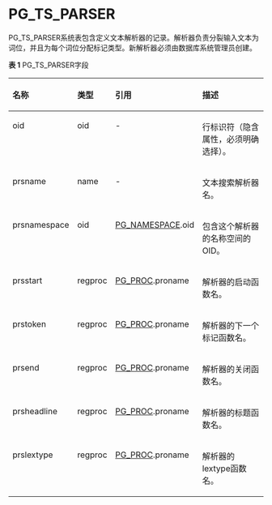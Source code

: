 # PG\_TS\_PARSER

PG\_TS\_PARSER系统表包含定义文本解析器的记录。解析器负责分裂输入文本为词位，并且为每个词位分配标记类型。新解析器必须由数据库系统管理员创建。

**表 1**  PG\_TS\_PARSER字段

<a name="zh-cn_topic_0283136741_zh-cn_topic_0237122325_zh-cn_topic_0059777552_tefbc8068fcca42b795bd5c3474aa5fe3"></a>
<table><thead align="left"><tr id="zh-cn_topic_0283136741_zh-cn_topic_0237122325_zh-cn_topic_0059777552_r89008f466fa44bfaa1a2967427c96a80"><th class="cellrowborder" valign="top" width="18.61%" id="mcps1.2.5.1.1"><p id="zh-cn_topic_0283136741_zh-cn_topic_0237122325_zh-cn_topic_0059777552_aaaaddbb5f85640abb2cf1b6c09766a50"><a name="zh-cn_topic_0283136741_zh-cn_topic_0237122325_zh-cn_topic_0059777552_aaaaddbb5f85640abb2cf1b6c09766a50"></a><a name="zh-cn_topic_0283136741_zh-cn_topic_0237122325_zh-cn_topic_0059777552_aaaaddbb5f85640abb2cf1b6c09766a50"></a>名称</p>
</th>
<th class="cellrowborder" valign="top" width="11.66%" id="mcps1.2.5.1.2"><p id="zh-cn_topic_0283136741_zh-cn_topic_0237122325_zh-cn_topic_0059777552_ac474f3c8c6a74f09af38e4be1f8de40a"><a name="zh-cn_topic_0283136741_zh-cn_topic_0237122325_zh-cn_topic_0059777552_ac474f3c8c6a74f09af38e4be1f8de40a"></a><a name="zh-cn_topic_0283136741_zh-cn_topic_0237122325_zh-cn_topic_0059777552_ac474f3c8c6a74f09af38e4be1f8de40a"></a>类型</p>
</th>
<th class="cellrowborder" valign="top" width="27.060000000000002%" id="mcps1.2.5.1.3"><p id="zh-cn_topic_0283136741_zh-cn_topic_0237122325_zh-cn_topic_0059777552_a8584588312344d94b6b62cf864dc29e3"><a name="zh-cn_topic_0283136741_zh-cn_topic_0237122325_zh-cn_topic_0059777552_a8584588312344d94b6b62cf864dc29e3"></a><a name="zh-cn_topic_0283136741_zh-cn_topic_0237122325_zh-cn_topic_0059777552_a8584588312344d94b6b62cf864dc29e3"></a>引用</p>
</th>
<th class="cellrowborder" valign="top" width="42.67%" id="mcps1.2.5.1.4"><p id="zh-cn_topic_0283136741_zh-cn_topic_0237122325_zh-cn_topic_0059777552_a78a754757f63487b9c89ce56d5626dd9"><a name="zh-cn_topic_0283136741_zh-cn_topic_0237122325_zh-cn_topic_0059777552_a78a754757f63487b9c89ce56d5626dd9"></a><a name="zh-cn_topic_0283136741_zh-cn_topic_0237122325_zh-cn_topic_0059777552_a78a754757f63487b9c89ce56d5626dd9"></a>描述</p>
</th>
</tr>
</thead>
<tbody><tr id="zh-cn_topic_0283136741_zh-cn_topic_0237122325_zh-cn_topic_0059777552_rcb852b9d650a42b19661324ae86b32f5"><td class="cellrowborder" valign="top" width="18.61%" headers="mcps1.2.5.1.1 "><p id="zh-cn_topic_0283136741_zh-cn_topic_0237122325_zh-cn_topic_0059777552_af7cb9ee950e94840a6475da9e006af19"><a name="zh-cn_topic_0283136741_zh-cn_topic_0237122325_zh-cn_topic_0059777552_af7cb9ee950e94840a6475da9e006af19"></a><a name="zh-cn_topic_0283136741_zh-cn_topic_0237122325_zh-cn_topic_0059777552_af7cb9ee950e94840a6475da9e006af19"></a>oid</p>
</td>
<td class="cellrowborder" valign="top" width="11.66%" headers="mcps1.2.5.1.2 "><p id="zh-cn_topic_0283136741_zh-cn_topic_0237122325_zh-cn_topic_0059777552_aaf89e427d22546cb9ae1031c690102ca"><a name="zh-cn_topic_0283136741_zh-cn_topic_0237122325_zh-cn_topic_0059777552_aaf89e427d22546cb9ae1031c690102ca"></a><a name="zh-cn_topic_0283136741_zh-cn_topic_0237122325_zh-cn_topic_0059777552_aaf89e427d22546cb9ae1031c690102ca"></a>oid</p>
</td>
<td class="cellrowborder" valign="top" width="27.060000000000002%" headers="mcps1.2.5.1.3 "><p id="zh-cn_topic_0283136741_zh-cn_topic_0237122325_zh-cn_topic_0059777552_aef0bda9b8b4d487f8aefaaa9cace03fa"><a name="zh-cn_topic_0283136741_zh-cn_topic_0237122325_zh-cn_topic_0059777552_aef0bda9b8b4d487f8aefaaa9cace03fa"></a><a name="zh-cn_topic_0283136741_zh-cn_topic_0237122325_zh-cn_topic_0059777552_aef0bda9b8b4d487f8aefaaa9cace03fa"></a>-</p>
</td>
<td class="cellrowborder" valign="top" width="42.67%" headers="mcps1.2.5.1.4 "><p id="zh-cn_topic_0283136741_zh-cn_topic_0237122325_zh-cn_topic_0059777552_ad7542f1bece74879aa52a77c70a75bce"><a name="zh-cn_topic_0283136741_zh-cn_topic_0237122325_zh-cn_topic_0059777552_ad7542f1bece74879aa52a77c70a75bce"></a><a name="zh-cn_topic_0283136741_zh-cn_topic_0237122325_zh-cn_topic_0059777552_ad7542f1bece74879aa52a77c70a75bce"></a>行标识符（隐含属性，必须明确选择）。</p>
</td>
</tr>
<tr id="zh-cn_topic_0283136741_zh-cn_topic_0237122325_zh-cn_topic_0059777552_r96e26ec6d8c84c9aba5f057b2b3f4368"><td class="cellrowborder" valign="top" width="18.61%" headers="mcps1.2.5.1.1 "><p id="zh-cn_topic_0283136741_zh-cn_topic_0237122325_zh-cn_topic_0059777552_af75a3a0291ef41debe077bfa05f3dd22"><a name="zh-cn_topic_0283136741_zh-cn_topic_0237122325_zh-cn_topic_0059777552_af75a3a0291ef41debe077bfa05f3dd22"></a><a name="zh-cn_topic_0283136741_zh-cn_topic_0237122325_zh-cn_topic_0059777552_af75a3a0291ef41debe077bfa05f3dd22"></a>prsname</p>
</td>
<td class="cellrowborder" valign="top" width="11.66%" headers="mcps1.2.5.1.2 "><p id="zh-cn_topic_0283136741_zh-cn_topic_0237122325_zh-cn_topic_0059777552_a65872bab4637420c854f689fda16a2c8"><a name="zh-cn_topic_0283136741_zh-cn_topic_0237122325_zh-cn_topic_0059777552_a65872bab4637420c854f689fda16a2c8"></a><a name="zh-cn_topic_0283136741_zh-cn_topic_0237122325_zh-cn_topic_0059777552_a65872bab4637420c854f689fda16a2c8"></a>name</p>
</td>
<td class="cellrowborder" valign="top" width="27.060000000000002%" headers="mcps1.2.5.1.3 "><p id="zh-cn_topic_0283136741_zh-cn_topic_0237122325_zh-cn_topic_0059777552_a8d24a0fa9e71441a98d36e52aab4862b"><a name="zh-cn_topic_0283136741_zh-cn_topic_0237122325_zh-cn_topic_0059777552_a8d24a0fa9e71441a98d36e52aab4862b"></a><a name="zh-cn_topic_0283136741_zh-cn_topic_0237122325_zh-cn_topic_0059777552_a8d24a0fa9e71441a98d36e52aab4862b"></a>-</p>
</td>
<td class="cellrowborder" valign="top" width="42.67%" headers="mcps1.2.5.1.4 "><p id="zh-cn_topic_0283136741_zh-cn_topic_0237122325_zh-cn_topic_0059777552_a12742e99d4fc42e0941c857094fe30b9"><a name="zh-cn_topic_0283136741_zh-cn_topic_0237122325_zh-cn_topic_0059777552_a12742e99d4fc42e0941c857094fe30b9"></a><a name="zh-cn_topic_0283136741_zh-cn_topic_0237122325_zh-cn_topic_0059777552_a12742e99d4fc42e0941c857094fe30b9"></a>文本搜索解析器名。</p>
</td>
</tr>
<tr id="zh-cn_topic_0283136741_zh-cn_topic_0237122325_zh-cn_topic_0059777552_r6fe302a29c964b78a637677b41ba47aa"><td class="cellrowborder" valign="top" width="18.61%" headers="mcps1.2.5.1.1 "><p id="zh-cn_topic_0283136741_zh-cn_topic_0237122325_zh-cn_topic_0059777552_a19a5f9add71b4536bcf8e17086f6e25c"><a name="zh-cn_topic_0283136741_zh-cn_topic_0237122325_zh-cn_topic_0059777552_a19a5f9add71b4536bcf8e17086f6e25c"></a><a name="zh-cn_topic_0283136741_zh-cn_topic_0237122325_zh-cn_topic_0059777552_a19a5f9add71b4536bcf8e17086f6e25c"></a>prsnamespace</p>
</td>
<td class="cellrowborder" valign="top" width="11.66%" headers="mcps1.2.5.1.2 "><p id="zh-cn_topic_0283136741_zh-cn_topic_0237122325_zh-cn_topic_0059777552_adf043fd702ae433f8fa6244daac831ca"><a name="zh-cn_topic_0283136741_zh-cn_topic_0237122325_zh-cn_topic_0059777552_adf043fd702ae433f8fa6244daac831ca"></a><a name="zh-cn_topic_0283136741_zh-cn_topic_0237122325_zh-cn_topic_0059777552_adf043fd702ae433f8fa6244daac831ca"></a>oid</p>
</td>
<td class="cellrowborder" valign="top" width="27.060000000000002%" headers="mcps1.2.5.1.3 "><p id="zh-cn_topic_0283136741_zh-cn_topic_0237122325_zh-cn_topic_0059777552_aeaa0f43e54e34025ae305550d8bf3742"><a name="zh-cn_topic_0283136741_zh-cn_topic_0237122325_zh-cn_topic_0059777552_aeaa0f43e54e34025ae305550d8bf3742"></a><a name="zh-cn_topic_0283136741_zh-cn_topic_0237122325_zh-cn_topic_0059777552_aeaa0f43e54e34025ae305550d8bf3742"></a><a href="PG_NAMESPACE.md">PG_NAMESPACE</a>.oid</p>
</td>
<td class="cellrowborder" valign="top" width="42.67%" headers="mcps1.2.5.1.4 "><p id="zh-cn_topic_0283136741_zh-cn_topic_0237122325_zh-cn_topic_0059777552_ac912bba8e8754821a4c49d69fb6774f2"><a name="zh-cn_topic_0283136741_zh-cn_topic_0237122325_zh-cn_topic_0059777552_ac912bba8e8754821a4c49d69fb6774f2"></a><a name="zh-cn_topic_0283136741_zh-cn_topic_0237122325_zh-cn_topic_0059777552_ac912bba8e8754821a4c49d69fb6774f2"></a>包含这个解析器的名称空间的OID。</p>
</td>
</tr>
<tr id="zh-cn_topic_0283136741_zh-cn_topic_0237122325_zh-cn_topic_0059777552_rcb9b21f9f74946c3baa7df33c8f47f81"><td class="cellrowborder" valign="top" width="18.61%" headers="mcps1.2.5.1.1 "><p id="zh-cn_topic_0283136741_zh-cn_topic_0237122325_zh-cn_topic_0059777552_a285a31fce46c440ea9517b455970b0f5"><a name="zh-cn_topic_0283136741_zh-cn_topic_0237122325_zh-cn_topic_0059777552_a285a31fce46c440ea9517b455970b0f5"></a><a name="zh-cn_topic_0283136741_zh-cn_topic_0237122325_zh-cn_topic_0059777552_a285a31fce46c440ea9517b455970b0f5"></a>prsstart</p>
</td>
<td class="cellrowborder" valign="top" width="11.66%" headers="mcps1.2.5.1.2 "><p id="zh-cn_topic_0283136741_zh-cn_topic_0237122325_zh-cn_topic_0059777552_aea5bc5e3f5264c5fa41a0891c6f872b8"><a name="zh-cn_topic_0283136741_zh-cn_topic_0237122325_zh-cn_topic_0059777552_aea5bc5e3f5264c5fa41a0891c6f872b8"></a><a name="zh-cn_topic_0283136741_zh-cn_topic_0237122325_zh-cn_topic_0059777552_aea5bc5e3f5264c5fa41a0891c6f872b8"></a>regproc</p>
</td>
<td class="cellrowborder" valign="top" width="27.060000000000002%" headers="mcps1.2.5.1.3 "><p id="zh-cn_topic_0283136741_zh-cn_topic_0237122325_zh-cn_topic_0059777552_a504de4af70544856b37c55b66d658c95"><a name="zh-cn_topic_0283136741_zh-cn_topic_0237122325_zh-cn_topic_0059777552_a504de4af70544856b37c55b66d658c95"></a><a name="zh-cn_topic_0283136741_zh-cn_topic_0237122325_zh-cn_topic_0059777552_a504de4af70544856b37c55b66d658c95"></a><a href="PG_PROC.md">PG_PROC</a>.proname</p>
</td>
<td class="cellrowborder" valign="top" width="42.67%" headers="mcps1.2.5.1.4 "><p id="zh-cn_topic_0283136741_zh-cn_topic_0237122325_zh-cn_topic_0059777552_a2d7197168ace4061b04b4ed5f78d8abe"><a name="zh-cn_topic_0283136741_zh-cn_topic_0237122325_zh-cn_topic_0059777552_a2d7197168ace4061b04b4ed5f78d8abe"></a><a name="zh-cn_topic_0283136741_zh-cn_topic_0237122325_zh-cn_topic_0059777552_a2d7197168ace4061b04b4ed5f78d8abe"></a>解析器的启动函数名。</p>
</td>
</tr>
<tr id="zh-cn_topic_0283136741_zh-cn_topic_0237122325_zh-cn_topic_0059777552_rca6cff060cef439db6bc7c7542e77c57"><td class="cellrowborder" valign="top" width="18.61%" headers="mcps1.2.5.1.1 "><p id="zh-cn_topic_0283136741_zh-cn_topic_0237122325_zh-cn_topic_0059777552_ac344b7d06a954102a42a006ce914ad37"><a name="zh-cn_topic_0283136741_zh-cn_topic_0237122325_zh-cn_topic_0059777552_ac344b7d06a954102a42a006ce914ad37"></a><a name="zh-cn_topic_0283136741_zh-cn_topic_0237122325_zh-cn_topic_0059777552_ac344b7d06a954102a42a006ce914ad37"></a>prstoken</p>
</td>
<td class="cellrowborder" valign="top" width="11.66%" headers="mcps1.2.5.1.2 "><p id="zh-cn_topic_0283136741_zh-cn_topic_0237122325_zh-cn_topic_0059777552_a54aba979d8754e24b5fc0f1c724dad03"><a name="zh-cn_topic_0283136741_zh-cn_topic_0237122325_zh-cn_topic_0059777552_a54aba979d8754e24b5fc0f1c724dad03"></a><a name="zh-cn_topic_0283136741_zh-cn_topic_0237122325_zh-cn_topic_0059777552_a54aba979d8754e24b5fc0f1c724dad03"></a>regproc</p>
</td>
<td class="cellrowborder" valign="top" width="27.060000000000002%" headers="mcps1.2.5.1.3 "><p id="zh-cn_topic_0283136741_zh-cn_topic_0237122325_zh-cn_topic_0059777552_a7aa67e261f094752bc9566bf5f145c24"><a name="zh-cn_topic_0283136741_zh-cn_topic_0237122325_zh-cn_topic_0059777552_a7aa67e261f094752bc9566bf5f145c24"></a><a name="zh-cn_topic_0283136741_zh-cn_topic_0237122325_zh-cn_topic_0059777552_a7aa67e261f094752bc9566bf5f145c24"></a><a href="PG_PROC.md">PG_PROC</a>.proname</p>
</td>
<td class="cellrowborder" valign="top" width="42.67%" headers="mcps1.2.5.1.4 "><p id="zh-cn_topic_0283136741_zh-cn_topic_0237122325_zh-cn_topic_0059777552_aee6183f420b04e3598c7f88c5675df9f"><a name="zh-cn_topic_0283136741_zh-cn_topic_0237122325_zh-cn_topic_0059777552_aee6183f420b04e3598c7f88c5675df9f"></a><a name="zh-cn_topic_0283136741_zh-cn_topic_0237122325_zh-cn_topic_0059777552_aee6183f420b04e3598c7f88c5675df9f"></a>解析器的下一个标记函数名。</p>
</td>
</tr>
<tr id="zh-cn_topic_0283136741_zh-cn_topic_0237122325_zh-cn_topic_0059777552_r808d9bec5046451fb7b34f739960cb33"><td class="cellrowborder" valign="top" width="18.61%" headers="mcps1.2.5.1.1 "><p id="zh-cn_topic_0283136741_zh-cn_topic_0237122325_zh-cn_topic_0059777552_a6bf9479db89a4272a6ec81bc051fa1fa"><a name="zh-cn_topic_0283136741_zh-cn_topic_0237122325_zh-cn_topic_0059777552_a6bf9479db89a4272a6ec81bc051fa1fa"></a><a name="zh-cn_topic_0283136741_zh-cn_topic_0237122325_zh-cn_topic_0059777552_a6bf9479db89a4272a6ec81bc051fa1fa"></a>prsend</p>
</td>
<td class="cellrowborder" valign="top" width="11.66%" headers="mcps1.2.5.1.2 "><p id="zh-cn_topic_0283136741_zh-cn_topic_0237122325_zh-cn_topic_0059777552_a7deb6de623c5423f8c106f8dac21c6be"><a name="zh-cn_topic_0283136741_zh-cn_topic_0237122325_zh-cn_topic_0059777552_a7deb6de623c5423f8c106f8dac21c6be"></a><a name="zh-cn_topic_0283136741_zh-cn_topic_0237122325_zh-cn_topic_0059777552_a7deb6de623c5423f8c106f8dac21c6be"></a>regproc</p>
</td>
<td class="cellrowborder" valign="top" width="27.060000000000002%" headers="mcps1.2.5.1.3 "><p id="zh-cn_topic_0283136741_zh-cn_topic_0237122325_zh-cn_topic_0059777552_acb85426785734a91906eda20f56751c2"><a name="zh-cn_topic_0283136741_zh-cn_topic_0237122325_zh-cn_topic_0059777552_acb85426785734a91906eda20f56751c2"></a><a name="zh-cn_topic_0283136741_zh-cn_topic_0237122325_zh-cn_topic_0059777552_acb85426785734a91906eda20f56751c2"></a><a href="PG_PROC.md">PG_PROC</a>.proname</p>
</td>
<td class="cellrowborder" valign="top" width="42.67%" headers="mcps1.2.5.1.4 "><p id="zh-cn_topic_0283136741_zh-cn_topic_0237122325_zh-cn_topic_0059777552_a2aa3212bd6e144bf89e2fa228b16811d"><a name="zh-cn_topic_0283136741_zh-cn_topic_0237122325_zh-cn_topic_0059777552_a2aa3212bd6e144bf89e2fa228b16811d"></a><a name="zh-cn_topic_0283136741_zh-cn_topic_0237122325_zh-cn_topic_0059777552_a2aa3212bd6e144bf89e2fa228b16811d"></a>解析器的关闭函数名。</p>
</td>
</tr>
<tr id="zh-cn_topic_0283136741_zh-cn_topic_0237122325_zh-cn_topic_0059777552_rf9b3d542c7c44ce7a93eef094afe429e"><td class="cellrowborder" valign="top" width="18.61%" headers="mcps1.2.5.1.1 "><p id="zh-cn_topic_0283136741_zh-cn_topic_0237122325_zh-cn_topic_0059777552_acfadfa2fa38f4445912dae40e7bd0c19"><a name="zh-cn_topic_0283136741_zh-cn_topic_0237122325_zh-cn_topic_0059777552_acfadfa2fa38f4445912dae40e7bd0c19"></a><a name="zh-cn_topic_0283136741_zh-cn_topic_0237122325_zh-cn_topic_0059777552_acfadfa2fa38f4445912dae40e7bd0c19"></a>prsheadline</p>
</td>
<td class="cellrowborder" valign="top" width="11.66%" headers="mcps1.2.5.1.2 "><p id="zh-cn_topic_0283136741_zh-cn_topic_0237122325_zh-cn_topic_0059777552_a1cbff9b935d64225b9837ad7ecabef9b"><a name="zh-cn_topic_0283136741_zh-cn_topic_0237122325_zh-cn_topic_0059777552_a1cbff9b935d64225b9837ad7ecabef9b"></a><a name="zh-cn_topic_0283136741_zh-cn_topic_0237122325_zh-cn_topic_0059777552_a1cbff9b935d64225b9837ad7ecabef9b"></a>regproc</p>
</td>
<td class="cellrowborder" valign="top" width="27.060000000000002%" headers="mcps1.2.5.1.3 "><p id="zh-cn_topic_0283136741_zh-cn_topic_0237122325_zh-cn_topic_0059777552_ab80c2e452fd04583ba4c9a1ef141cbb2"><a name="zh-cn_topic_0283136741_zh-cn_topic_0237122325_zh-cn_topic_0059777552_ab80c2e452fd04583ba4c9a1ef141cbb2"></a><a name="zh-cn_topic_0283136741_zh-cn_topic_0237122325_zh-cn_topic_0059777552_ab80c2e452fd04583ba4c9a1ef141cbb2"></a><a href="PG_PROC.md">PG_PROC</a>.proname</p>
</td>
<td class="cellrowborder" valign="top" width="42.67%" headers="mcps1.2.5.1.4 "><p id="zh-cn_topic_0283136741_zh-cn_topic_0237122325_zh-cn_topic_0059777552_aa6a3bd2a3b414186b1c49ae3bf4da01f"><a name="zh-cn_topic_0283136741_zh-cn_topic_0237122325_zh-cn_topic_0059777552_aa6a3bd2a3b414186b1c49ae3bf4da01f"></a><a name="zh-cn_topic_0283136741_zh-cn_topic_0237122325_zh-cn_topic_0059777552_aa6a3bd2a3b414186b1c49ae3bf4da01f"></a>解析器的标题函数名。</p>
</td>
</tr>
<tr id="zh-cn_topic_0283136741_zh-cn_topic_0237122325_zh-cn_topic_0059777552_rc6b315276159417d8f3544ea4027545a"><td class="cellrowborder" valign="top" width="18.61%" headers="mcps1.2.5.1.1 "><p id="zh-cn_topic_0283136741_zh-cn_topic_0237122325_zh-cn_topic_0059777552_a28e96d9862c24f758335c0c6b00241af"><a name="zh-cn_topic_0283136741_zh-cn_topic_0237122325_zh-cn_topic_0059777552_a28e96d9862c24f758335c0c6b00241af"></a><a name="zh-cn_topic_0283136741_zh-cn_topic_0237122325_zh-cn_topic_0059777552_a28e96d9862c24f758335c0c6b00241af"></a>prslextype</p>
</td>
<td class="cellrowborder" valign="top" width="11.66%" headers="mcps1.2.5.1.2 "><p id="zh-cn_topic_0283136741_zh-cn_topic_0237122325_zh-cn_topic_0059777552_a06b6ada11b3544329ca6f6e58c4b7feb"><a name="zh-cn_topic_0283136741_zh-cn_topic_0237122325_zh-cn_topic_0059777552_a06b6ada11b3544329ca6f6e58c4b7feb"></a><a name="zh-cn_topic_0283136741_zh-cn_topic_0237122325_zh-cn_topic_0059777552_a06b6ada11b3544329ca6f6e58c4b7feb"></a>regproc</p>
</td>
<td class="cellrowborder" valign="top" width="27.060000000000002%" headers="mcps1.2.5.1.3 "><p id="zh-cn_topic_0283136741_zh-cn_topic_0237122325_zh-cn_topic_0059777552_aa319bf99e9a344d9bf080a775b74b02a"><a name="zh-cn_topic_0283136741_zh-cn_topic_0237122325_zh-cn_topic_0059777552_aa319bf99e9a344d9bf080a775b74b02a"></a><a name="zh-cn_topic_0283136741_zh-cn_topic_0237122325_zh-cn_topic_0059777552_aa319bf99e9a344d9bf080a775b74b02a"></a><a href="PG_PROC.md">PG_PROC</a>.proname</p>
</td>
<td class="cellrowborder" valign="top" width="42.67%" headers="mcps1.2.5.1.4 "><p id="zh-cn_topic_0283136741_zh-cn_topic_0237122325_p1045710717"><a name="zh-cn_topic_0283136741_zh-cn_topic_0237122325_p1045710717"></a><a name="zh-cn_topic_0283136741_zh-cn_topic_0237122325_p1045710717"></a>解析器的lextype函数名。</p>
</td>
</tr>
</tbody>
</table>
